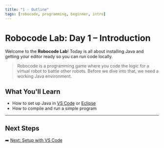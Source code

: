 ```yaml
---
title: "1 - Outline"
tags: [robocode, programming, beginner, intro]
---
```

# Robocode Lab: Day 1 – Introduction

Welcome to the **Robocode Lab**! Today is all about installing Java and getting your editor ready so you can run code locally.

> Robocode is a programming game where you code the logic for a virtual robot to battle other robots. Before we dive into that, we need a working Java environment.

## What You'll Learn

- How to set up Java in [VS Code](/robocode/Day-1/01_setup_vscode) or [Eclipse](/robocode/Day-1/02_setup_eclipse)
- How to compile and run a simple program

---

## Next Steps

➡️ [Next: Setup with VS Code](/robocode/Day-1/01_setup_vscode)
